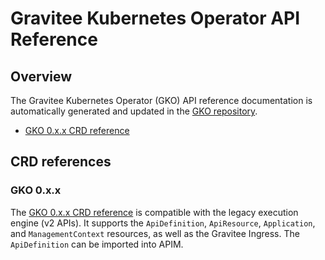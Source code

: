 # Gravitee Kubernetes Operator API Reference

## Overview

The Gravitee Kubernetes Operator (GKO) API reference documentation is automatically generated and updated in the [GKO repository](https://github.com/gravitee-io/gravitee-kubernetes-operator/tree/master/docs/api).&#x20;

* [GKO 0.x.x CRD reference](https://github.com/gravitee-io/gravitee-kubernetes-operator/blob/master/docs/api/reference.md)

## CRD references

### GKO 0.x.x

The [GKO 0.x.x CRD reference](https://github.com/gravitee-io/gravitee-kubernetes-operator/blob/master/docs/api/reference.md) is compatible with the legacy execution engine (v2 APIs). It supports the `ApiDefinition`, `ApiResource`, `Application`, and `ManagementContext` resources, as well as the Gravitee Ingress. The `ApiDefinition` can be imported into APIM.

